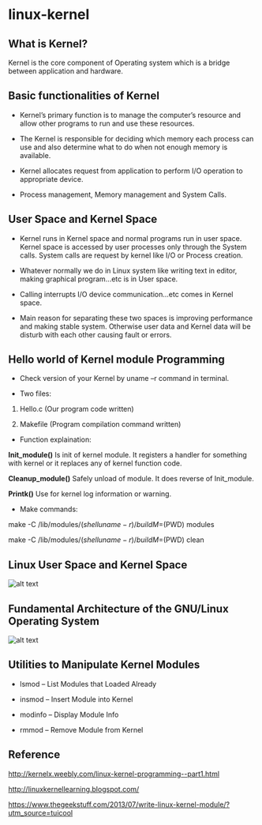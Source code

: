 # linux-kernel

## What is Kernel?

Kernel is the core component of Operating system which is a bridge between application and hardware.

## Basic functionalities of Kernel

* Kernel’s primary function is to manage the computer’s resource and allow other programs to run and use these resources.

* The Kernel is responsible for deciding which memory each process can use and also determine what to do when not enough memory is available.

* Kernel allocates request from application to perform I/O operation to appropriate device. 

* Process management, Memory management and System Calls.

## User Space and Kernel Space

* Kernel runs in Kernel space and normal programs run in user space. Kernel space is accessed by user processes only through the System calls. System calls are request by kernel like I/O or Process creation.

* Whatever normally we do in Linux system like writing text in editor, making graphical program...etc is in User space.

* Calling interrupts I/O device communication...etc comes in Kernel space.

* Main reason for separating these two spaces is improving performance and making stable system. Otherwise user data and Kernel data will be disturb with each other causing fault or errors.

## Hello world of Kernel module Programming

* Check version of your Kernel by uname –r command in terminal.

* Two files:

1. Hello.c (Our program code written)

2. Makefile (Program compilation command written)

* Function explaination:

**Init_module()**
Is init of kernel module. It registers a handler for something with kernel or it replaces any of kernel function code.

**Cleanup_module()**
Safely unload of module. It does reverse of Init_module.

**Printk()**
Use for kernel log information or warning.

* Make commands:

make -C /lib/modules/$(shell uname -r)/build M=$(PWD) modules

make -C /lib/modules/$(shell uname -r)/build M=$(PWD) clean

## Linux User Space and Kernel Space

![alt text](http://derekmolloy.ie/wp-content/uploads/2015/04/userspace-kernelspace.png)

## Fundamental Architecture of the GNU/Linux Operating System

![alt text](https://www.engineersgarage.com/sites/default/files/wysiwyg_imageupload/4214/Architecture-of-LINUX-Operating-System_0.jpg)

## Utilities to Manipulate Kernel Modules

* lsmod – List Modules that Loaded Already

* insmod – Insert Module into Kernel

* modinfo – Display Module Info

* rmmod – Remove Module from Kernel

## Reference

http://kernelx.weebly.com/linux-kernel-programming--part1.html

http://linuxkernellearning.blogspot.com/

https://www.thegeekstuff.com/2013/07/write-linux-kernel-module/?utm_source=tuicool
